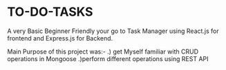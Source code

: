 # TO-DO-TASKS
A very Basic Beginner Friendly your go to Task Manager using React.js for frontend and Express.js for Backend.

Main Purpose of this project was:-
.) get Myself familiar with CRUD operations in Mongoose 
.)perform different operations using REST API 
